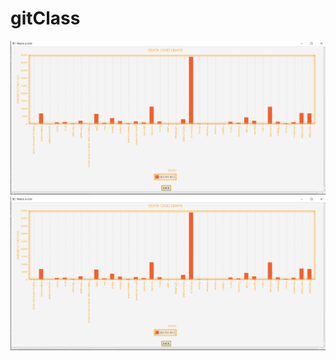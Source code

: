 # gitClass
![Images](Turtlepics/Screenshot%20(9).png)
<img src = "Turtlepics/Screenshot%20(9).png" width = 900>
